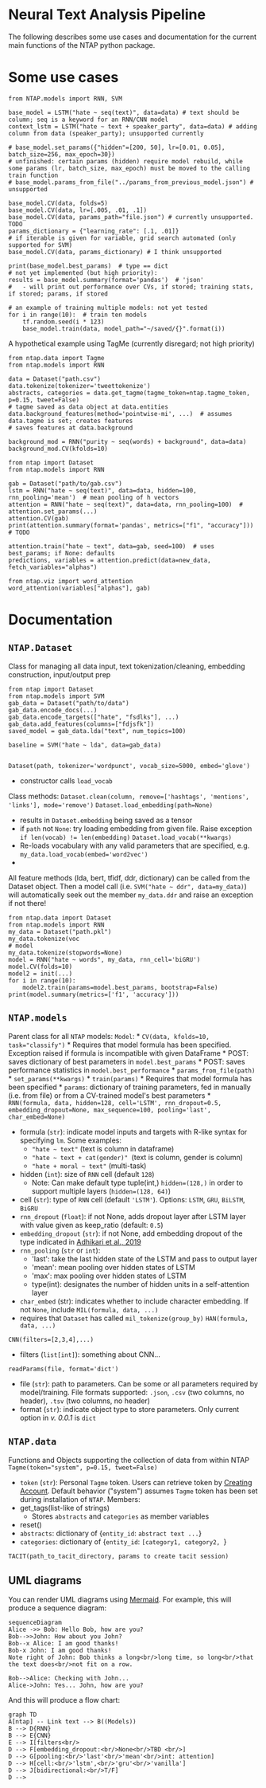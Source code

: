 ﻿


# Neural Text Analysis Pipeline

The following describes some use cases and documentation for the current main functions of the NTAP python package. 

# Some use cases
```
from NTAP.models import RNN, SVM

base_model = LSTM("hate ~ seq(text)", data=data) # text should be column; seq is a keyword for an RNN/CNN model
context_lstm = LSTM("hate ~ text + speaker_party", data=data) # adding column from data (speaker_party); unsupported currently

# base_model.set_params({"hidden"=[200, 50], lr=[0.01, 0.05], batch_size=256, max_epoch=30})
# unfinished: certain params (hidden) require model rebuild, while some params (lr, batch_size, max_epoch) must be moved to the calling train function
# base_model.params_from_file("../params_from_previous_model.json") # unsupported

base_model.CV(data, folds=5)
base_model.CV(data, lr=[.005, .01, .1])
base_model.CV(data, params_path="file.json") # currently unsupported. TODO
params_dictionary = {"learning_rate": [.1, .01]} 
# if iterable is given for variable, grid search automated (only supported for SVM)
base_model.CV(data, params_dictionary) # I think unsupported

print(base_model.best_params)  # type == dict
# not yet implemented (but high priority):
results = base_model.summary(format='pandas')  # 'json'
#   - will print out performance over CVs, if stored; training stats, if stored; params, if stored

# an example of training multiple models: not yet tested
for i in range(10):  # train ten models
	tf.random.seed(i * 123)
	base_model.train(data, model_path="~/saved/{}".format(i))
```
A hypothetical example using TagMe (currently disregard; not high priority)

```
from ntap.data import Tagme
from ntap.models import RNN

data = Dataset("path.csv")
data.tokenize(tokenizer='tweettokenize')
abstracts, categories = data.get_tagme(tagme_token=ntap.tagme_token, p=0.15, tweet=False)
# tagme saved as data object at data.entities
data.background_features(method='pointwise-mi', ...)  # assumes data.tagme is set; creates features
# saves features at data.background

background_mod = RNN("purity ~ seq(words) + background", data=data)
background_mod.CV(kfolds=10)
```

```
from ntap import Dataset
from ntap.models import RNN

gab = Dataset("path/to/gab.csv")
lstm = RNN("hate ~ seq(text)", data=data, hidden=100, rnn_pooling='mean')  # mean pooling of h vectors
attention = RNN("hate ~ seq(text)", data=data, rnn_pooling=100)  # 
attention.set_params(...)
attention.CV(gab)
print(attention.summary(format='pandas', metrics=["f1", "accuracy"])) # TODO

attention.train("hate ~ text", data=gab, seed=100)  # uses best_params; if None: defaults
predictions, variables = attention.predict(data=new_data, fetch_variables="alphas")

from ntap.viz import word_attention
word_attention(variables["alphas"], gab)
```

# Documentation

## `NTAP.Dataset`
Class for managing all data input, text tokenization/cleaning, embedding construction, input/output prep
```
from ntap import Dataset
from ntap.models import SVM
gab_data = Dataset("path/to/data")
gab_data.encode_docs(...)
gab_data.encode_targets(["hate", "fsdlks"], ...)
gab_data.add_features(columns=["fdjsfk"])
saved_model = gab_data.lda("text", num_topics=100)

baseline = SVM("hate ~ lda", data=gab_data)


```
`Dataset(path, tokenizer='wordpunct', vocab_size=5000, embed='glove')`
* constructor calls `load_vocab`

Class methods:
`Dataset.clean(column, remove=['hashtags', 'mentions', 'links'], mode='remove')`
`Dataset.load_embedding(path=None)`
* results in `Dataset.embedding` being saved as a tensor
* if `path` not `None`: try loading embedding from given file. Raise exception `if len(vocab) != len(embedding)`
`Dataset.load_vocab(**kwargs)`
* Re-loads vocabulary with any valid parameters that are specified, e.g. `my_data.load_vocab(embed='word2vec')`
* 

All feature methods (lda, bert, tfidf, ddr, dictionary) can be called from the Dataset object. Then a model call (i.e. `SVM("hate ~ ddr", data=my_data)`) will automatically seek out the member `my_data.ddr` and raise an exception if not there!

```
from ntap.data import Dataset
from ntap.models import RNN
my_data = Dataset("path.pkl")
my_data.tokenize(voc
# model
my_data.tokenize(stopwords=None)
model = RNN("hate ~ words", my_data, rnn_cell='biGRU')
model.CV(folds=10)
model2 = init(...)
for i in range(10):
	model2.train(params=model.best_params, bootstrap=False)
print(model.summary(metrics=['f1', 'accuracy']))
```

## `NTAP.models`

Parent class for all `NTAP` models:
`Model`:
	*	`CV(data, kfolds=10, task="classify")`
		*	Requires that model formula has been specified. Exception raised if formula is incompatible with given DataFrame
		 *	POST: saves dictionary of best parameters in `model.best_params`
		*	POST: saves performance statistics in `model.best_performance`
	*	`params_from_file(path)`
	*	`set_params(**kwargs)`
	*	`train(params)`
		*	Requires that model formula has been specified
		*	`params`: dictionary of training parameters, fed in manually (i.e. from file) or from a CV-trained model's best parameters
		*	
`RNN(formula, data, hidden=128, cell='LSTM', rnn_dropout=0.5, embedding_dropout=None, max_sequence=100, pooling='last', char_embed=None)`
* formula (`str`): indicate model inputs and targets with R-like syntax for specifying `lm`. Some examples:
	* `"hate ~ text"`  (text is column in dataframe)
	* `"hate ~ text + cat(gender)" `(text is column, gender is column)
	* `"hate + moral ~ text"` (multi-task)
* hidden (`int`): size of `RNN` cell (default `128`)
	* Note: Can make default type tuple(int,) `hidden=(128,)` in order to support multiple layers (`hidden=(128, 64)`)
* cell (`str`): type of `RNN` cell (default `'LSTM'`). Options: `LSTM`, `GRU`, `BiLSTM`, `BiGRU`
* `rnn_dropout` (`float`): if not None, adds dropout layer after LSTM layer with value given as keep_ratio (default: `0.5`)
* `embedding_dropout` (`str`): if not None, add embedding dropout of the type indicated in [Adhikari et al., 2019](https://www.aclweb.org/anthology/N19-1408)
* `rnn_pooling` (`str` or `int`):
	* 'last': take the last hidden state of the LSTM and pass to output layer
	* 'mean': mean pooling over hidden states of LSTM
	* 'max': max pooling over hidden states of LSTM
	* type(int): designates the number of hidden units in a self-attention layer
* `char_embed` (str): indicates whether to include character embedding. If not `None`, include 
`MIL(formula, data, ...)`
* requires that `Dataset` has called `mil_tokenize(group_by)`
`HAN(formula, data, ...)`

`CNN(filters=[2,3,4],...)`
* filters (`list[int]`): something about CNN...

`readParams(file, format='dict')`
 * file (`str`): path to parameters. Can be some or all parameters required by model/training. File formats supported: `.json`, `.csv` (two columns,  no header), `.tsv` (two columns, no header)
 * format (`str`): indicate object type to store parameters. Only current option in _v. 0.0.1_ is `dict`

## `NTAP.data`
Functions and Objects supporting the collection of data from within NTAP
`Tagme(token="system", p=0.15, tweet=False)`
* `token` (`str`): Personal `Tagme` token. Users can retrieve token by  [Creating Account](https://sobigdata.d4science.org/home?p_p_id=58&p_p_lifecycle=0&p_p_state=maximized&p_p_mode=view&p_p_col_id=column-1&p_p_col_count=2&saveLastPath=false&_58_struts_action=%2Flogin%2Fcreate_account). Default behavior ("system") assumes `Tagme` token has been set during installation of `NTAP`.
Members:
* get_tags(list-like of strings)
	* Stores `abstracts` and `categories` as member variables 
* reset()
* `abstracts`: dictionary of {`entity_id`: `abstract text ...`}
* `categories`: dictionary of {`entity_id`: `[category1, category2, `}

`TACIT(path_to_tacit_directory, params to create tacit session)`



## UML diagrams

You can render UML diagrams using [Mermaid](https://mermaidjs.github.io/). For example, this will produce a sequence diagram:

```mermaid
sequenceDiagram
Alice ->> Bob: Hello Bob, how are you?
Bob-->>John: How about you John?
Bob--x Alice: I am good thanks!
Bob-x John: I am good thanks!
Note right of John: Bob thinks a long<br/>long time, so long<br/>that the text does<br/>not fit on a row.

Bob-->Alice: Checking with John...
Alice->John: Yes... John, how are you?
```

And this will produce a flow chart:

```mermaid
graph TD
A[ntap] -- Link text --> B((Models))
B --> D{RNN}
B --> E{CNN}
E --> I[filters<br/>
D --> F[embedding_dropout:<br/>None<br/>TBD <br/>]
D --> G[pooling:<br/>'last'<br/>'mean'<br/>int: attention]
D --> H[cell:<br/>'lstm',<br/>'gru'<br/>'vanilla']
D --> J[bidirectional:<br/>T/F]
D --> 

```
